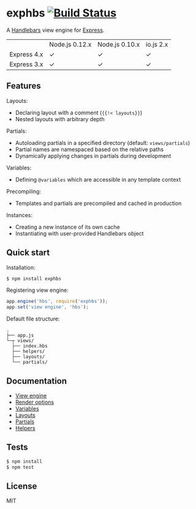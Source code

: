 # exphbs [![Build Status](https://travis-ci.org/gnowoel/exphbs.svg?branch=master)](https://travis-ci.org/gnowoel/exphbs)

A [Handlebars](https://github.com/wycats/handlebars.js) view engine for [Express](https://github.com/strongloop/express).

<table>
  <tr>
    <td></td>
    <td>Node.js 0.12.x</td>
    <td>Node.js 0.10.x</td>
    <td>io.js 2.x</td>
  </tr>
  <tr>
    <td>Express 4.x</td>
    <td>✓</td>
    <td>✓</td>
    <td>✓</td>
  </tr>
  <tr>
    <td>Express 3.x</td>
    <td>✓</td>
    <td>✓</td>
    <td>✓</td>
  </tr>
</table>

## Features

Layouts:

  * Declaring layout with a comment (`{{!< layouts}}`)
  * Nested layouts with arbitrary depth

Partials:

  * Autoloading partials in a specified directory (default: `views/partials`)
  * Partial names are namespaced based on the relative paths
  * Dynamically applying changes in partials during development

Variables:

  * Defining `@variables` which are accessible in any template context

Precompiling:

  * Templates and partials are precompiled and cached in production

Instances:

  * Creating a new instance of its own cache
  * Instantiating with user-provided Handlebars object

## Quick start

Installation:

```bash
$ npm install exphbs
```

Registering view engine:

```javascript
app.engine('hbs', require('exphbs'));
app.set('view engine', 'hbs');
```

Default file structure:

```
.
├── app.js
└─┬ views/
  ├── index.hbs
  ├── helpers/
  ├── layouts/
  └── partials/
```

## Documentation

  * [View engine](docs/engine.md)
  * [Render options](docs/options.md)
  * [Variables](docs/variables.md)
  * [Layouts](docs/layouts.md)
  * [Partials](docs/partials.md)
  * [Helpers](docs/helpers.md)

## Tests

```bash
$ npm install
$ npm test
```

## License

MIT
